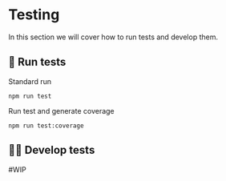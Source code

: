 # Testing

In this section we will cover how to run tests and develop them.

## 🧪 Run tests

Standard run

```
npm run test
```

Run test and generate coverage

```
npm run test:coverage
```

## 👷‍♂️ Develop tests

#WIP
